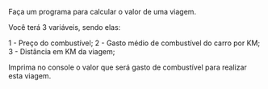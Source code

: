 Faça um programa para calcular o valor de uma viagem.

Você terá 3 variáveis, sendo elas:

1 - Preço do combustível;
2 - Gasto médio de combustível do carro por KM;
3 - Distância em KM da viagem; 

Imprima no console o valor que será gasto de combustível para realizar esta viagem. 